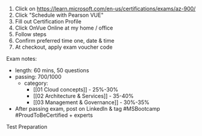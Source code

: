 1. Click on https://learn.microsoft.com/en-us/certifications/exams/az-900/
2. Click "Schedule with Pearson VUE"
3. Fill out Certification Profile
4. Click OnVue Online at my home / office
5. Follow steps
6. Confirm preferred time one, date & time
7. At checkout, apply exam voucher code

Exam notes:
- length: 60 mins, 50 questions
- passing: 700/1000
	- category:
		- [[01 Cloud concepts]] - 25%-30%
		- [[02 Architecture & Services]] - 35-40%
		- [[03 Management & Governance]] - 30%-35%
- After passing exam, post on LinkedIn & tag \#MSBootcamp \#ProudToBeCertified + experts

Test Preparation